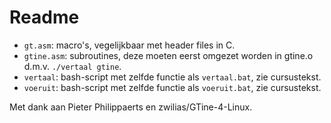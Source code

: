 # Readme

- `gt.asm`: macro's, vegelijkbaar met header files in C.
- `gtine.asm`: subroutines, deze moeten eerst omgezet worden in gtine.o d.m.v. `./vertaal gtine`.
- `vertaal`: bash-script met zelfde functie als `vertaal.bat`, zie cursustekst.
- `voeruit`: bash-script met zelfde functie als `voeruit.bat`, zie cursustekst.

Met dank aan Pieter Philippaerts en zwilias/GTine-4-Linux.
